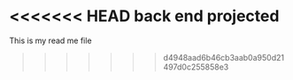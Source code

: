 <<<<<<< HEAD
back end projected
=======
This is my read me file
>>>>>>> d4948aad6b46cb3aab0a950d21497d0c255858e3
